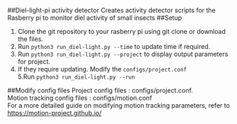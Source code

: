 ##Diel-light-pi activity detector
Creates activity detector scripts for the Rasberry pi to monitor diel activity of small insects
##Setup
1. Clone the git repository to your rasberry pi using git clone or download the files.  
2. Run `python3 run_diel-light.py --time` to update time if required.  
3. Run `python3 run_diel-light.py --project` to display output parameters for project.   
4. If they require updating. Modify the `configs/project.conf`  
5.Run `python3 run_diel-light.py --run`

##Modify config files 
Project config files : configs/project.conf.  
Motion tracking config files : configs/motion.conf  
For a more detailed guide on modifying motion tracking parameters, refer to https://motion-project.github.io/
